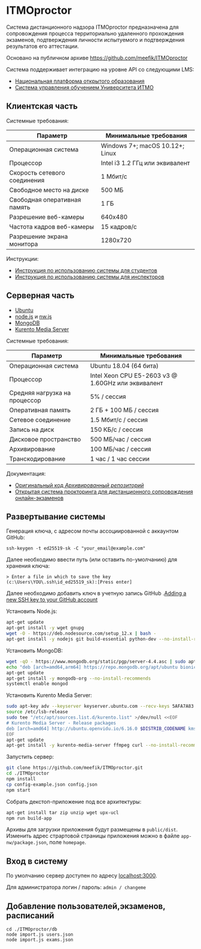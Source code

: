 # ITMOproctor

Система дистанционного надзора ITMOproctor предназначена для сопровождения
процесса территориально удаленного прохождения экзаменов, подтверждения личности
испытуемого и подтверждения результатов его аттестации.

Основано на публичном архиве https://github.com/meefik/ITMOproctor

Система поддерживает интеграцию на уровне API со следующими LMS:

- [Национальная платформа открытого образования](https://openedu.ru)
- [Система управления обучением Университета ИТМО](https://de.ifmo.ru)

## Клиентская часть

Системные требования:

| Параметр                     | Минимальные требования           |
| ---------------------------- | -------------------------------- |
| Операционная система         | Windows 7+; macOS 10.12+; Linux  |
| Процессор                    | Intel i3 1.2 ГГц или эквивалент  |
| Скорость сетевого соединения | 1 Мбит/c                         |
| Свободное место на диске     | 500 МБ                           |
| Свободная оперативная память | 1 ГБ                             |
| Разрешение веб-камеры        | 640x480                          |
| Частота кадров веб-камеры    | 15 кадров/с                      |
| Разрешение экрана монитора   | 1280x720                         |

Инструкции:

- [Инструкция по использованию системы для студентов](https://docs.google.com/document/d/15fsEL3sHCGuJ9_rSuFprQXP--WXb9Ct-PzayBXvxWp0/preview)
- [Инструкция по использованию системы для инспекторов](https://docs.google.com/document/d/1EbW52RQLdgwkRwJa_HgzP-nqU_860bPQuMZZ-ns1Hmc/preview)

## Серверная часть

- [Ubuntu](https://ubuntu.com)
- [node.js](https://nodejs.org) и [nw.js](https://nwjs.io)
- [MongoDB](https://www.mongodb.com)
- [Kurento Media Server](https://www.kurento.org)

Системные требования:

| Параметр                      | Минимальные требования                             |
| ----------------------------- | ------------------------------------------------   |
| Операционная система          | Ubuntu 18.04 (64 бита)                             |
| Процессор                     | Intel Xeon CPU E5-2603 v3 @ 1.60GHz или эквивалент |
| Средняя нагрузка на процессор | 5% / сессия                                        |
| Оперативная память            | 2 ГБ + 100 МБ / сессия                             |
| Сетевое соединение            | 1.5 Мбит/c / сессия                                |
| Запись на диск                | 150 КБ/c / сессия                                  |
| Дисковое пространство         | 500 МБ/час / сессия                                |
| Архивирование                 | 100 МБ/час / сессия                                |
| Транскодирование              | 1 час / 1 час сессии                               |

Документация:
- [Оригинальный код *Архивированный репозиторий*](https://github.com/meefik/ITMOproctor)
- [Открытая система прокторинга для дистанционного сопровождения онлайн-экзаменов](https://habr.com/ru/post/277147/)

## Развертывание системы

Генерация ключа, с адресом почты ассоциированной с аккаунтом GitHub:
```
ssh-keygen -t ed25519-sk -C "your_email@example.com"
```
Далее необходимо ввести путь (или оставить по-умолчанию) для хранения ключа:
```
> Enter a file in which to save the key (c:\Users\YOU\.ssh\id_ed25519_sk):[Press enter]
```

Далее необходимо добавить ключ в учетную запись GitHub .[Adding a new SSH key to your GitHub account](https://docs.github.com/en/authentication/connecting-to-github-with-ssh/adding-a-new-ssh-key-to-your-github-account)



Установить Node.js:

```sh
apt-get update
apt-get install -y wget gnupg
wget -O - https://deb.nodesource.com/setup_12.x | bash -
apt-get install -y nodejs git build-essential python-dev --no-install-recommends
```

Установить MongoDB:

```sh
wget -qO - https://www.mongodb.org/static/pgp/server-4.4.asc | sudo apt-key add -
echo "deb [arch=amd64,arm64] https://repo.mongodb.org/apt/ubuntu bionic/mongodb-org/4.4 multiverse" | sudo tee /etc/apt/sources.list.d/mongodb-org-4.4.list
apt-get update
apt-get install -y mongodb-org --no-install-recommends
systemctl enable mongod
```

Установить Kurento Media Server:

```sh
sudo apt-key adv --keyserver keyserver.ubuntu.com --recv-keys 5AFA7A83
source /etc/lsb-release
sudo tee "/etc/apt/sources.list.d/kurento.list" >/dev/null <<EOF
# Kurento Media Server - Release packages
deb [arch=amd64] http://ubuntu.openvidu.io/6.16.0 $DISTRIB_CODENAME kms6
EOF
apt-get update
apt-get install -y kurento-media-server ffmpeg curl --no-install-recommends
```

Запустить сервер:

```sh
git clone https://github.com/meefik/ITMOproctor.git
cd ./ITMOproctor
npm install
cp config-example.json config.json
npm start
```

Собрать декстоп-приложение под все архитектуры:

```sh
apt-get install tar zip unzip wget upx-ucl
npm run build-app
```

Архивы для загрузки приложения будут размещены в `public/dist`.
Изменить адрес страртовой страницы приложения можно в файле `app-nw/package.json`, поле `homepage`.

## Вход в систему

По умолчанию сервер доступен по адресу [localhost:3000](http://localhost:3000).

Для администратора логин / пароль: `admin / changeme`


## Добавление пользователей,экзаменов, расписаний 

```
cd ./ITMOproctor/db
node import.js users.json
node import.js exams.json
```
